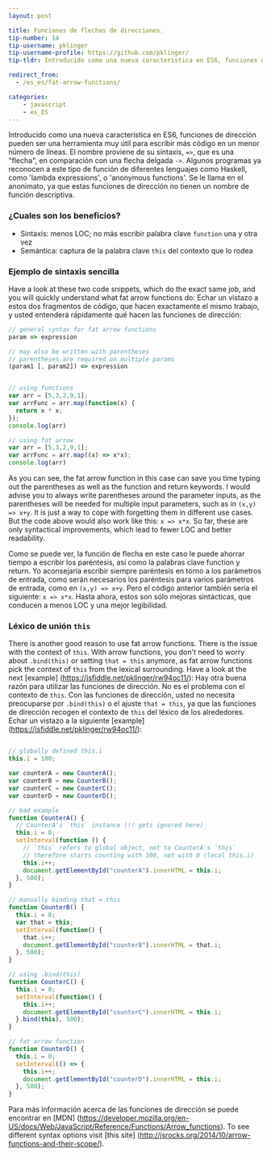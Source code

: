 ```yaml
---
layout: post

title: Funciones de flechas de direcciones.
tip-number: 14
tip-username: pklinger
tip-username-profile: https://github.com/pklinger/
tip-tldr: Introducido como una nueva característica en ES6, funciones de dirección pueden ser una herramienta muy útil para escribir más código en un menor número de líneas

redirect_from:
  - /es_es/fat-arrow-functions/

categories:
    - javascript
    - es_ES
---
```


Introducido como una nueva característica en ES6, funciones de dirección pueden ser una herramienta muy útil para escribir más código en un menor número de líneas. El nombre proviene de su sintaxis, `=>`, que es una "flecha", en comparación con una flecha delgada `->`. Algunos programas ya reconocen a este tipo de función de diferentes lenguajes como Haskell, como 'lambda expressions', o 'anonymous functions'. Se le llama en el anonimato, ya que estas funciones de dirección no tienen un nombre de función descriptiva.

### ¿Cuales son los beneficios?
* Sintaxis: menos LOC; no más escribir palabra clave `function` una y otra vez
* Semántica: captura de la palabra clave `this` del contexto que lo rodea

### Ejemplo de sintaxis sencilla
Have a look at these two code snippets, which do the exact same job, and you will quickly understand what fat arrow functions do:
Echar un vistazo a estos dos fragmentos de código, que hacen exactamente el mismo trabajo, y usted entenderá rápidamente qué hacen las funciones de dirección:

```javascript
// general syntax for fat arrow functions
param => expression

// may also be written with parentheses
// parentheses are required on multiple params
(param1 [, param2]) => expression


// using functions
var arr = [5,3,2,9,1];
var arrFunc = arr.map(function(x) {
  return x * x;
});
console.log(arr)

// using fat arrow
var arr = [5,3,2,9,1];
var arrFunc = arr.map((x) => x*x);
console.log(arr)
```

As you can see, the fat arrow function in this case can save you time typing out the parentheses as well as the function and return keywords. I would advise you to always write parentheses around the parameter inputs, as the parentheses will be needed for multiple input parameters, such as in `(x,y) => x+y`. It is just a way to cope with forgetting them in different use cases. But the code above would also work like this: `x => x*x`. So far, these are only syntactical improvements, which lead to fewer LOC and better readability.

Como se puede ver, la función de flecha en este caso le puede ahorrar tiempo a escribir los paréntesis, así como la palabras clave function y return. Yo aconsejaría escribir siempre paréntesis en torno a los parámetros de entrada, como serán necesarios los paréntesis para varios parámetros de entrada, como en `(x,y) => x+y`. Pero el código anterior también sería el siguiente: `x => x*x`. Hasta ahora, estos son sólo mejoras sintácticas, que conducen a menos LOC y una mejor legibilidad.

### Léxico de unión `this`

There is another good reason to use fat arrow functions. There is the issue with the context of `this`. With arrow functions, you don't need to worry about `.bind(this)` or setting `that = this` anymore, as fat arrow functions pick the context of `this` from the lexical surrounding. Have a look at the next [example] (https://jsfiddle.net/pklinger/rw94oc11/):
Hay otra buena razón para utilizar las funciones de dirección. No es el problema con el contexto de `this`. Con las funciones de dirección, usted no necesita preocuparse por `.bind(this)` o el ajuste `that = this`, ya que las funciones de dirección recogen el contexto de `this` del léxico de los alrededores. Echar un vistazo a la siguiente [example] (https://jsfiddle.net/pklinger/rw94oc11/):

```javascript

// globally defined this.i
this.i = 100;

var counterA = new CounterA();
var counterB = new CounterB();
var counterC = new CounterC();
var counterD = new CounterD();

// bad example
function CounterA() {
  // CounterA's `this` instance (!! gets ignored here)
  this.i = 0;
  setInterval(function () {
    // `this` refers to global object, not to CounterA's `this`
    // therefore starts counting with 100, not with 0 (local this.i)
    this.i++;
    document.getElementById("counterA").innerHTML = this.i;
  }, 500);
}

// manually binding that = this
function CounterB() {
  this.i = 0;
  var that = this;
  setInterval(function() {
    that.i++;
    document.getElementById("counterB").innerHTML = that.i;
  }, 500);
}

// using .bind(this)
function CounterC() {
  this.i = 0;
  setInterval(function() {
    this.i++;
    document.getElementById("counterC").innerHTML = this.i;
  }.bind(this), 500);
}

// fat arrow function
function CounterD() {
  this.i = 0;
  setInterval(() => {
    this.i++;
    document.getElementById("counterD").innerHTML = this.i;
  }, 500);
}
```

Para más información acerca de las funciones de dirección se puede encontrar en [MDN] (https://developer.mozilla.org/en-US/docs/Web/JavaScript/Reference/Functions/Arrow_functions). To see different syntax options visit [this site] (http://jsrocks.org/2014/10/arrow-functions-and-their-scope/).